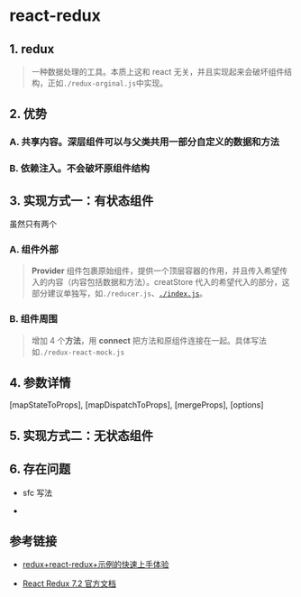 # react-redux

## 1. redux

> 一种数据处理的工具。本质上这和 react 无关，并且实现起来会破坏组件结构，正如`./redux-orginal.js`中实现。

## 2. 优势

### A. 共享内容。深层组件可以与父类共用一部分自定义的数据和方法

### B. 依赖注入。不会破坏原组件结构

## 3. 实现方式一：有状态组件

虽然只有两个

### A. 组件外部

> **Provider** 组件包裹原始组件，提供一个顶层容器的作用，并且传入希望传入的内容（内容包括数据和方法）。creatStore 代入的希望代入的部分，这部分建议单独写，如`./reducer.js`、[`./index.js`](./src/index.js)。

### B. 组件周围

> 增加 4 个**方法**，用 **connect** 把方法和原组件连接在一起。具体写法如`./redux-react-mock.js`

## 4. 参数详情

[mapStateToProps], [mapDispatchToProps], [mergeProps], [options]

## 5. 实现方式二：无状态组件

## 6. 存在问题

- sfc 写法

-

## 参考链接

- [redux+react-redux+示例的快速上手体验](https://segmentfault.com/a/1190000015684895)

- [React Redux 7.2 官方文档](https://react-redux.js.org/introduction/quick-start)
